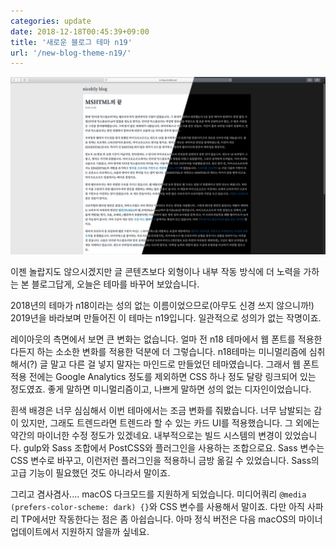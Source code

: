 ```yaml
---
categories: update
date: 2018-12-18T00:45:39+09:00
title: '새로운 블로그 테마 n19'
url: '/new-blog-theme-n19/'
---
```


![n19 테마](01.jpg)

이젠 놀랍지도 않으시겠지만 글 콘텐츠보다 외형이나 내부 작동 방식에 더 노력을 가하는 본 블로그답게, 오늘은 테마를 바꾸어 보았습니다.

2018년의 테마가 n18이라는 성의 없는 이름이었으므로(아무도 신경 쓰지 않으니까!) 2019년을 바라보며 만들어진 이 테마는 n19입니다. 일관적으로 성의가 없는 작명이죠.

레이아웃의 측면에서 보면 큰 변화는 없습니다. 얼마 전 n18 테마에서 웹 폰트를 적용한다든지 하는 소소한 변화를 적용한 덕분에 더 그렇습니다. n18테마는 미니멀리즘에 심취해서(?) 글 말고 다른 걸 넣지 말자는 마인드로 만들었던 테마였습니다. 그래서 웹 폰트 적용 전에는 Google Analytics 정도를 제외하면 CSS 하나 정도 달랑 링크되어 있는 정도였죠. 좋게 말하면 미니멀리즘이고, 나쁘게 말하면 성의 없는 디자인이었습니다.

흰색 배경은 너무 심심해서 이번 테마에서는 조금 변화를 줘봤습니다. 너무 남발되는 감이 있지만, 그래도 트렌드라면 트렌드라 할 수 있는 카드 UI를 적용했습니다. 그 외에는 약간의 마이너한 수정 정도가 있겠네요. 내부적으로는 빌드 시스템의 변경이 있었습니다. gulp와 Sass 조합에서 PostCSS와 플러그인을 사용하는 조합으로요. Sass 변수는 CSS 변수로 바꾸고, 이런저런 플러그인을 적용하니 금방 옮길 수 있었습니다. Sass의 고급 기능이 필요했던 것도 아니라서 말이죠.

그리고 겸사겸사.... macOS 다크모드를 지원하게 되었습니다. 미디어쿼리 `@media (prefers-color-scheme: dark) {}`와 CSS 변수를 사용해서 말이죠. 다만 아직 사파리 TP에서만 작동한다는 점은 좀 아쉽습니다. 아마 정식 버전은 다음 macOS의 마이너 업데이트에서 지원하지 않을까 싶네요.
